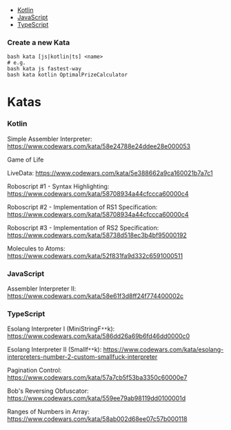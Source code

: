 - [Kotlin](#Kotlin)
- [JavaScript](#JavaScript)
- [TypeScript](#TypeScript)

### Create a new Kata
```shell
bash kata [js|kotlin|ts] <name>
# e.g.
bash kata js fastest-way
bash kata kotlin OptimalPrizeCalculator
```

# Katas

### Kotlin

Simple Assembler Interpreter: https://www.codewars.com/kata/58e24788e24ddee28e000053

Game of Life

LiveData: https://www.codewars.com/kata/5e388662a9ca160021b7a7c1

Roboscript #1 - Syntax Highlighting: https://www.codewars.com/kata/58708934a44cfccca60000c4

Roboscript #2 - Implementation of RS1 Specification: https://www.codewars.com/kata/58708934a44cfccca60000c4

Roboscript #3 - Implementation of RS2 Specification: https://www.codewars.com/kata/58738d518ec3b4bf95000192

Molecules to Atoms: https://www.codewars.com/kata/52f831fa9d332c6591000511

### JavaScript

Assembler Interpreter II: https://www.codewars.com/kata/58e61f3d8ff24f774400002c

### TypeScript

Esolang Interpreter I (MiniStringF`**`k): https://www.codewars.com/kata/586dd26a69b6fd46dd0000c0

Esolang Interpreter II (Smallf`**`k): https://www.codewars.com/kata/esolang-interpreters-number-2-custom-smallfuck-interpreter

Pagination Control: https://www.codewars.com/kata/57a7cb5f53ba3350c60000e7

Bob's Reversing Obfuscator: https://www.codewars.com/kata/559ee79ab98119dd0100001d

Ranges of Numbers in Array: https://www.codewars.com/kata/58ab002d68ee07c57b000118
